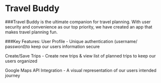 # Travel Buddy

###Travel Buddy is the ultimate companion for travel planning. With user security and convenience as our top priority, we have created an app that makes travel planning fun.

###Key Features:
User Profile - Unique authentication (username/ password)to keep our users information secure

Create/Save Trips - Create new trips & view list of planned trips to keep our users organized

Google Maps API Integration - A visual representation of our users intended journey

